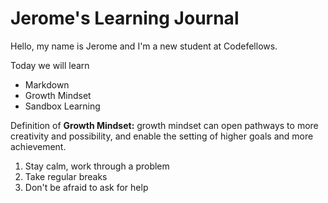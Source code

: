 # Jerome's Learning Journal

Hello, my name is Jerome and I'm a new student at Codefellows.

Today we will learn
- Markdown
- Growth Mindset
- Sandbox Learning

Definition of **Growth Mindset:** growth mindset can open pathways to more creativity and possibility, and enable the setting of higher goals and more achievement.
1. Stay calm, work through a problem
1. Take regular breaks
1. Don't be afraid to ask for help





